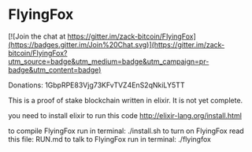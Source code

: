 FlyingFox
=========

[![Join the chat at https://gitter.im/zack-bitcoin/FlyingFox](https://badges.gitter.im/Join%20Chat.svg)](https://gitter.im/zack-bitcoin/FlyingFox?utm_source=badge&utm_medium=badge&utm_campaign=pr-badge&utm_content=badge)


Donations: 1GbpRPE83Vjg73KFvTVZ4EnS2qNkiLY5TT

This is a proof of stake blockchain written in elixir. It is not yet complete.

you need to install elixir to run this code http://elixir-lang.org/install.html

to compile FlyingFox run in terminal: ./install.sh
to turn on FlyingFox read this file: RUN.md 
to talk to FlyingFox run in terminal: ./flyingfox